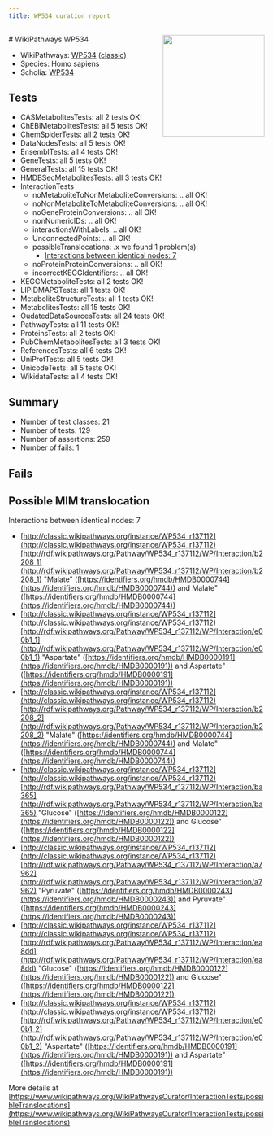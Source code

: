 ```yaml
---
title: WP534 curation report
---
```


<img style="float: right; width: 200px" src="https://upload.wikimedia.org/wikipedia/commons/thumb/8/83/Wplogo_with_text_500.png/640px-Wplogo_with_text_500.png" />
# WikiPathways WP534

* WikiPathways: [WP534](https://wikipathways.org/pathways/WP534) ([classic](https://classic.wikipathways.org/instance/WP534))
* Species: Homo sapiens
* Scholia: [WP534](https://scholia.toolforge.org/wikipathways/WP534)
## Tests
* CASMetabolitesTests: all 2 tests OK!
* ChEBIMetabolitesTests: all 5 tests OK!
* ChemSpiderTests: all 2 tests OK!
* DataNodesTests: all 5 tests OK!
* EnsemblTests: all 4 tests OK!
* GeneTests: all 5 tests OK!
* GeneralTests: all 15 tests OK!
* HMDBSecMetabolitesTests: all 3 tests OK!
* InteractionTests
    * noMetaboliteToNonMetaboliteConversions: .. all OK!
    * noNonMetaboliteToMetaboliteConversions: .. all OK!
    * noGeneProteinConversions: .. all OK!
    * nonNumericIDs: .. all OK!
    * interactionsWithLabels: .. all OK!
    * UnconnectedPoints: .. all OK!
    * possibleTranslocations: .x we found 1 problem(s):
        * [Interactions between identical nodes: 7](#1c11820c)
    * noProteinProteinConversions: .. all OK!
    * incorrectKEGGIdentifiers: .. all OK!
* KEGGMetaboliteTests: all 2 tests OK!
* LIPIDMAPSTests: all 1 tests OK!
* MetaboliteStructureTests: all 1 tests OK!
* MetabolitesTests: all 15 tests OK!
* OudatedDataSourcesTests: all 24 tests OK!
* PathwayTests: all 11 tests OK!
* ProteinsTests: all 2 tests OK!
* PubChemMetabolitesTests: all 3 tests OK!
* ReferencesTests: all 6 tests OK!
* UniProtTests: all 5 tests OK!
* UnicodeTests: all 5 tests OK!
* WikidataTests: all 4 tests OK!


## Summary

* Number of test classes: 21
* Number of tests: 129
* Number of assertions: 259
* Number of fails: 1

## Fails

<a name="1c11820c" />

## Possible MIM translocation

Interactions between identical nodes: 7

* [http://classic.wikipathways.org/instance/WP534_r137112](http://classic.wikipathways.org/instance/WP534_r137112) [http://rdf.wikipathways.org/Pathway/WP534_r137112/WP/Interaction/b2208_1](http://rdf.wikipathways.org/Pathway/WP534_r137112/WP/Interaction/b2208_1) "Malate" ([https://identifiers.org/hmdb/HMDB0000744](https://identifiers.org/hmdb/HMDB0000744)) and 
Malate" ([https://identifiers.org/hmdb/HMDB0000744](https://identifiers.org/hmdb/HMDB0000744))
* [http://classic.wikipathways.org/instance/WP534_r137112](http://classic.wikipathways.org/instance/WP534_r137112) [http://rdf.wikipathways.org/Pathway/WP534_r137112/WP/Interaction/e00b1_1](http://rdf.wikipathways.org/Pathway/WP534_r137112/WP/Interaction/e00b1_1) "Aspartate" ([https://identifiers.org/hmdb/HMDB0000191](https://identifiers.org/hmdb/HMDB0000191)) and 
Aspartate" ([https://identifiers.org/hmdb/HMDB0000191](https://identifiers.org/hmdb/HMDB0000191))
* [http://classic.wikipathways.org/instance/WP534_r137112](http://classic.wikipathways.org/instance/WP534_r137112) [http://rdf.wikipathways.org/Pathway/WP534_r137112/WP/Interaction/b2208_2](http://rdf.wikipathways.org/Pathway/WP534_r137112/WP/Interaction/b2208_2) "Malate" ([https://identifiers.org/hmdb/HMDB0000744](https://identifiers.org/hmdb/HMDB0000744)) and 
Malate" ([https://identifiers.org/hmdb/HMDB0000744](https://identifiers.org/hmdb/HMDB0000744))
* [http://classic.wikipathways.org/instance/WP534_r137112](http://classic.wikipathways.org/instance/WP534_r137112) [http://rdf.wikipathways.org/Pathway/WP534_r137112/WP/Interaction/ba365](http://rdf.wikipathways.org/Pathway/WP534_r137112/WP/Interaction/ba365) "Glucose" ([https://identifiers.org/hmdb/HMDB0000122](https://identifiers.org/hmdb/HMDB0000122)) and 
Glucose" ([https://identifiers.org/hmdb/HMDB0000122](https://identifiers.org/hmdb/HMDB0000122))
* [http://classic.wikipathways.org/instance/WP534_r137112](http://classic.wikipathways.org/instance/WP534_r137112) [http://rdf.wikipathways.org/Pathway/WP534_r137112/WP/Interaction/a7962](http://rdf.wikipathways.org/Pathway/WP534_r137112/WP/Interaction/a7962) "Pyruvate" ([https://identifiers.org/hmdb/HMDB0000243](https://identifiers.org/hmdb/HMDB0000243)) and 
Pyruvate" ([https://identifiers.org/hmdb/HMDB0000243](https://identifiers.org/hmdb/HMDB0000243))
* [http://classic.wikipathways.org/instance/WP534_r137112](http://classic.wikipathways.org/instance/WP534_r137112) [http://rdf.wikipathways.org/Pathway/WP534_r137112/WP/Interaction/ea8dd](http://rdf.wikipathways.org/Pathway/WP534_r137112/WP/Interaction/ea8dd) "Glucose" ([https://identifiers.org/hmdb/HMDB0000122](https://identifiers.org/hmdb/HMDB0000122)) and 
Glucose" ([https://identifiers.org/hmdb/HMDB0000122](https://identifiers.org/hmdb/HMDB0000122))
* [http://classic.wikipathways.org/instance/WP534_r137112](http://classic.wikipathways.org/instance/WP534_r137112) [http://rdf.wikipathways.org/Pathway/WP534_r137112/WP/Interaction/e00b1_2](http://rdf.wikipathways.org/Pathway/WP534_r137112/WP/Interaction/e00b1_2) "Aspartate" ([https://identifiers.org/hmdb/HMDB0000191](https://identifiers.org/hmdb/HMDB0000191)) and 
Aspartate" ([https://identifiers.org/hmdb/HMDB0000191](https://identifiers.org/hmdb/HMDB0000191))


More details at [https://www.wikipathways.org/WikiPathwaysCurator/InteractionTests/possibleTranslocations](https://www.wikipathways.org/WikiPathwaysCurator/InteractionTests/possibleTranslocations)

